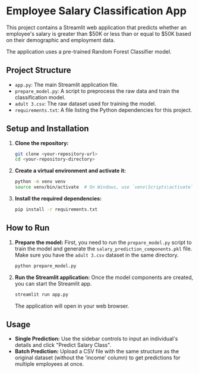 # Employee Salary Classification App

This project contains a Streamlit web application that predicts whether an employee's salary is greater than $50K or less than or equal to $50K based on their demographic and employment data.

The application uses a pre-trained Random Forest Classifier model.

## Project Structure

-   `app.py`: The main Streamlit application file.
-   `prepare_model.py`: A script to preprocess the raw data and train the classification model.
-   `adult 3.csv`: The raw dataset used for training the model.
-   `requirements.txt`: A file listing the Python dependencies for this project.

## Setup and Installation

1.  **Clone the repository:**
    ```bash
    git clone <your-repository-url>
    cd <your-repository-directory>
    ```

2.  **Create a virtual environment and activate it:**
    ```bash
    python -m venv venv
    source venv/bin/activate  # On Windows, use `venv\Scripts\activate`
    ```

3.  **Install the required dependencies:**
    ```bash
    pip install -r requirements.txt
    ```

## How to Run

1.  **Prepare the model:**
    First, you need to run the `prepare_model.py` script to train the model and generate the `salary_prediction_components.pkl` file. Make sure you have the `adult 3.csv` dataset in the same directory.
    ```bash
    python prepare_model.py
    ```

2.  **Run the Streamlit application:**
    Once the model components are created, you can start the Streamlit app.
    ```bash
    streamlit run app.py
    ```
    The application will open in your web browser.

## Usage

-   **Single Prediction:** Use the sidebar controls to input an individual's details and click "Predict Salary Class".
-   **Batch Prediction:** Upload a CSV file with the same structure as the original dataset (without the 'income' column) to get predictions for multiple employees at once.
